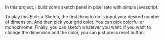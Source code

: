 In this project, i build some sketch panel in pixel rate with simple javascript.

To play this Etch-a-Sketch, the first thing to do is input your desired number of dimension. And then pick your grid color. You can pick colorful or monochrome. Finally, you can sketch whatever you want. if you want to change the dimension and the color, you can just press reset button.